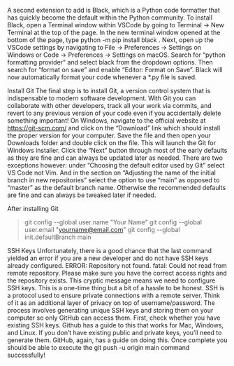 A second extension to add is Black, which is a Python code formatter that has quickly
become the default within the Python community. To install Black, open a Terminal
window within VSCode by going to  Terminal -> New Terminal  at the top of the page.
In the new terminal window opened at the bottom of the page, type  python -m pip
install black . Next, open up the VSCode settings by navigating to  File ->
Preferences -> Settings  on Windows or  Code -> Preferences -> Settings  on
macOS. Search for “python formatting provider” and select  black  from the dropdown
options. Then search for “format on save” and enable “Editor: Format on Save”. Black will
now automatically format your code whenever a  *.py  file is saved.


Install Git
The final step is to install Git, a version control system that is indispensable to modern
software development. With Git you can collaborate with other developers, track all your
work via commits, and revert to any previous version of your code even if you accidentally
delete something important!
On Windows, navigate to the official website at  https://git-scm.com/  and click on the
“Download” link which should install the proper version for your computer. Save the file
and then open your Downloads folder and double click on the file. This will launch the Git
for Windows installer. Click the “Next” button through most of the early defaults as they
are fine and can always be updated later as needed. There are two exceptions however:
under “Choosing the default editor used by Git” select VS Code not Vim. And in the
section on “Adjusting the name of the initial branch in new repositories” select the option
to use “main” as opposed to “master” as the default branch name. Otherwise the
recommended defaults are fine and can always be tweaked later if needed.

After installing Git
> git config --global user.name "Your Name" 
> git config --global user.email "yourname@email.com" 
> git config --global init.defaultBranch main 

SSH Keys
Unfortunately, there is a good chance that the last command yielded an error if you are a
new developer and do not have SSH keys already configured.
ERROR: Repository not found. 
fatal: Could not read from remote repository. 
Please make sure you have the correct access rights 
and the repository exists. 
This cryptic message means we need to configure SSH keys. This is a one-time thing but a
bit of a hassle to be honest.
SSH is a protocol used to ensure private connections with a remote server. Think of it as
an additional layer of privacy on top of username/password. The process involves
generating unique SSH keys and storing them on your computer so only GitHub can
access them.
First, check whether you have existing SSH keys. Github has a guide to this that works for
Mac, Windows, and Linux. If you don’t have existing public and private keys, you’ll need
to generate them. GitHub, again, has a guide on doing this.
Once complete you should be able to execute the  git push -u origin main  command
successfully!
